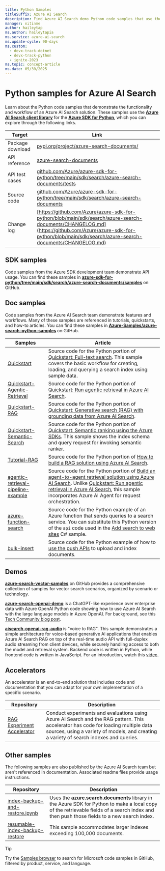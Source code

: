 ```yaml
---
title: Python Samples
titleSuffix: Azure AI Search
description: Find Azure AI Search demo Python code samples that use the Azure .NET SDK for Python or REST.
manager: nitinme
author: haileytap
ms.author: haileytapia
ms.service: azure-ai-search
ms.update-cycle: 90-days
ms.custom:
  - devx-track-dotnet
  - devx-track-python
  - ignite-2023
ms.topic: concept-article
ms.date: 05/30/2025
---
```


# Python samples for Azure AI Search

Learn about the Python code samples that demonstrate the functionality and workflow of an Azure AI Search solution. These samples use the [**Azure AI Search client library**](/python/api/overview/azure/search-documents-readme) for the [**Azure SDK for Python**](/azure/developer/python/), which you can explore through the following links.

| Target | Link |
|--------|------|
| Package download | [pypi.org/project/azure-search-documents/](https://pypi.org/project/azure-search-documents/) |
| API reference | [azure-search-documents](/python/api/azure-search-documents)  |
| API test cases | [github.com/Azure/azure-sdk-for-python/tree/main/sdk/search/azure-search-documents/tests](https://github.com/Azure/azure-sdk-for-python/tree/main/sdk/search/azure-search-documents/tests) |
| Source code | [github.com/Azure/azure-sdk-for-python/tree/main/sdk/search/azure-search-documents](https://github.com/Azure/azure-sdk-for-python/tree/main/sdk/search/azure-search-documents)  |
| Change log | [https://github.com/Azure/azure-sdk-for-python/blob/main/sdk/search/azure-search-documents/CHANGELOG.md](https://github.com/Azure/azure-sdk-for-python/blob/main/sdk/search/azure-search-documents/CHANGELOG.md) |

## SDK samples

Code samples from the Azure SDK development team demonstrate API usage. You can find these samples in [**azure-sdk-for-python/tree/main/sdk/search/azure-search-documents/samples**](https://github.com/Azure/azure-sdk-for-python/tree/main/sdk/search/azure-search-documents/samples) on GitHub.

## Doc samples

Code samples from the Azure AI Search team demonstrate features and workflows. Many of these samples are referenced in tutorials, quickstarts, and how-to articles. You can find these samples in [**Azure-Samples/azure-search-python-samples**](https://github.com/Azure-Samples/azure-search-python-samples) on GitHub.

| Samples | Article |
|---------|---------|
| [Quickstart](https://github.com/Azure-Samples/azure-search-python-samples/tree/main/Quickstart) | Source code for the Python portion of [Quickstart: Full-text search](search-get-started-text.md). This sample covers the basic workflow for creating, loading, and querying a search index using sample data. |
| [Quickstart-Agentic-Retrieval](https://github.com/Azure-Samples/azure-search-python-samples/tree/main/Quickstart-Agentic-Retrieval) | Source code for the Python portion of [Quickstart: Run agentic retrieval in Azure AI Search](search-get-started-agentic-retrieval.md). |
| [Quickstart-RAG](https://github.com/Azure-Samples/azure-search-python-samples/tree/main/Quickstart-RAG) | Source code for the Python portion of [Quickstart: Generative search (RAG) with grounding data from Azure AI Search](search-get-started-rag.md). |
| [Quickstart-Semantic-Search](https://github.com/Azure-Samples/azure-search-python-samples/tree/main/Quickstart-Semantic-Search) | Source code for the Python portion of [Quickstart: Semantic ranking using the Azure SDKs](search-get-started-semantic.md). This sample shows the index schema and query request for invoking semantic ranker. |
| [Tutorial-RAG](https://github.com/Azure-Samples/azure-search-python-samples/tree/main/Tutorial-RAG) | Source code for the Python portion of [How to build a RAG solution using Azure AI Search](tutorial-rag-build-solution.md).|
| [agentic-retrieval-pipeline-example](https://github.com/Azure-Samples/azure-search-python-samples/tree/main/agentic-retrieval-pipeline-example) | Source code for the Python portion of [Build an agent-to-agent retrieval solution using Azure AI Search](search-agentic-retrieval-how-to-pipeline.md). Unlike [Quickstart: Run agentic retrieval in Azure AI Search](search-get-started-agentic-retrieval.md), this sample incorporates Azure AI Agent for request orchestration. |
| [azure-function-search](https://github.com/Azure-Samples/azure-search-python-samples/tree/main/azure-function-search) | Source code for the Python example of an Azure function that sends queries to a search service. You can substitute this Python version of the `api` code used in the [Add search to web sites](tutorial-csharp-overview.md) C# sample. |
| [bulk-insert](https://github.com/Azure-Samples/azure-search-python-samples/tree/main/bulk-insert) | Source code for the Python example of how to [use the push APIs](search-how-to-load-search-index.md) to upload and index documents. |

## Demos

[**azure-search-vector-samples**](https://github.com/Azure/azure-search-vector-samples/blob/main/README.md) on GitHub provides a comprehensive collection of samples for vector search scenarios, organized by scenario or technology.

[**azure-search-openai-demo**](https://github.com/Azure-Samples/azure-search-openai-demo/blob/main/README.md) is a ChatGPT-like experience over enterprise data with Azure OpenAI Python code showing how to use Azure AI Search with the large language models in Azure OpenAI. For background, see this [Tech Community blog post](https://techcommunity.microsoft.com/blog/azure-ai-services-blog/revolutionize-your-enterprise-data-with-chatgpt-next-gen-apps-w-azure-openai-and/3762087).

[**aisearch-openai-rag-audio**](https://github.com/Azure-Samples/aisearch-openai-rag-audio) is "voice to RAG". This sample demonstrates a simple architecture for voice-based generative AI applications that enables Azure AI Search RAG on top of the real-time audio API with full-duplex audio streaming from client devices, while securely handling access to both the model and retrieval system. Backend code is written in Python, while frontend code is written in JavaScript. For an introduction, watch this [video](https://www.youtube.com/watch?v=vXJka8xZ9Ko).

## Accelerators

An accelerator is an end-to-end solution that includes code and documentation that you can adapt for your own implementation of a specific scenario.

| Repository | Description |
|------------|-------------|
| [RAG Experiment Accelerator](https://github.com/microsoft/rag-experiment-accelerator) | Conduct experiments and evaluations using Azure AI Search and the RAG pattern. This accelerator has code for loading multiple data sources, using a variety of models, and creating a variety of search indexes and queries. |

## Other samples

The following samples are also published by the Azure AI Search team but aren't referenced in documentation. Associated readme files provide usage instructions.

| Repository | Description |
|------------|-------------|
| [index-backup-and-restore.ipynb](https://github.com/Azure/azure-search-vector-samples/tree/main/demo-python/code/utilities/index-backup-restore) | Uses the **azure.search.documents** library in the Azure SDK for Python to make a local copy of the retrievable fields of a search index and then push those fields to a new search index. |
| [resumable-index-backup-restore](https://github.com/Azure/azure-search-vector-samples/blob/main/demo-python/code/utilities/resumable-index-backup-restore/backup-and-restore.ipynb) | This sample accommodates larger indexes exceeding 100,000 documents.|

> [!TIP]
> Try the [Samples browser](/samples/browse/?languages=python&products=azure-cognitive-search) to search for Microsoft code samples in GitHub, filtered by product, service, and language.
